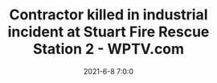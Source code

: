 ---
"title": "Contractor killed in industrial incident at Stuart Fire Rescue Station 2 - WPTV.com"
"date": "2021-6-8 7:0:0"
"feed_name": "GOOGLENEWSINDUSTRIAL"
"feed_website": "https://news.google.com/search?q=industrial%2Bincident&hl=en-US&gl=US&ceid=US:en"
"feed_rss": "https://news.google.com/rss/search?q=industrial%2Bincident&hl=en-US&gl=US&ceid=US:en"
"link": "https://www.wptv.com/news/region-martin-county/stuart/contractor-killed-in-industrial-incident-at-fire-station"
"file": "_posts/2021-1-1-3de3f046618092a4e18761aa0f47e3c1792a120f.md"
"accident": "1"
"drilling": "1"
---
